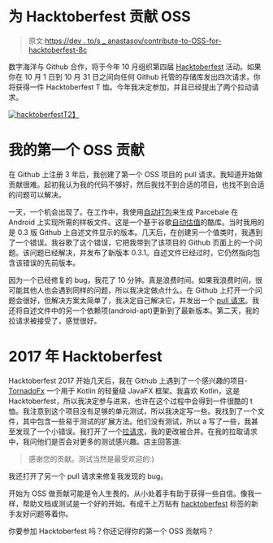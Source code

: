 # 为 Hacktoberfest 贡献 OSS

> 原文:[https://dev . to/s _ anastasov/contribute-to-OSS-for-hacktoberfest-8c](https://dev.to/s_anastasov/contributing-to-oss-for-hacktoberfest-8c)

数字海洋与 Github 合作，将于今年 10 月组织第四届 [Hacktoberfest](https://blog.digitalocean.com/hacktoberfest-2017/) 活动。如果你在 10 月 1 日到 10 月 31 日之间向任何 Github 托管的存储库发出四次请求，你将获得一件 Hacktoberfest T 恤。今年我决定参加，并且已经提出了两个拉动请求。

[![hacktoberfest](../Images/b29c7364e118bf0c46b57ed398a4a720.png)T2】](https://res.cloudinary.com/practicaldev/image/fetch/s--2ntL8g-v--/c_limit%2Cf_auto%2Cfl_progressive%2Cq_auto%2Cw_880/https://assets.digitalocean.com/ghost/2017/09/Hacktoberfest17-Blog-01.png)

# [](#my-first-oss-contribution)我的第一个 OSS 贡献

在 Github 上注册 3 年后，我创建了第一个 OSS 项目的 pull 请求。我知道开始做贡献很难。起初我认为我的代码不够好，然后我找不到合适的项目，也找不到合适的问题可以解决。

一天，一个机会出现了。在工作中，我使用[自动打包](https://github.com/frankiesardo/auto-parcel)来生成 Parcebale 在 Android 上实现所需的样板文件。这是一个基于谷歌[自动估值](https://github.com/google/auto/tree/master/value)的酷库。当时我用的是 0.3 版 Github 上自述文件显示的版本。几天后，在创建另一个值类时，我遇到了一个错误。我谷歌了这个错误，它把我带到了该项目的 Github 页面上的一个问题。该问题已经解决，并发布了新版本 0.3.1。自述文件已经过时，它仍然指向包含该错误的先前版本。

因为一个已经修复的 bug，我花了 10 分钟。真是浪费时间。如果我浪费时间，很可能其他人也会遇到同样的问题，所以我决定做点什么。在 Github 上打开一个问题会很好，但解决方案太简单了，我决定自己解决它，并发出一个 [pull 请求](https://github.com/frankiesardo/auto-parcel/pull/36)。我还将自述文件中的另一个依赖项(android-apt)更新到了最新版本。第二天，我的拉请求被接受了，感觉很好。

# 2017 年 Hacktoberfest

Hacktoberfest 2017 开始几天后，我在 Github 上遇到了一个感兴趣的项目- [TornadoFx](https://github.com/edvin/tornadofx) 一个用于 Kotlin 的轻量级 JavaFX 框架。我喜欢 Kotlin，这是 Hacktoberfest，所以我决定参与进来，也许在这个过程中会得到一件很酷的 t 恤。我注意到这个项目没有足够的单元测试，所以我决定写一些。我找到了一个文件，其中包含一些易于测试的扩展方法。他们没有测试，所以 a 写了一些，我甚至发现了一个小错误。我打开了一个[拉请求](https://github.com/edvin/tornadofx/pull/486)，我的更改被合并。在我的拉取请求中，我问他们是否会对更多的测试感兴趣。店主回答道:

> 感谢您的贡献。测试当然是最受欢迎的:)

我还打开了另一个 pull 请求来修复我发现的 bug。

开始为 OSS 做贡献可能是令人生畏的。从小处着手有助于获得一些自信。像我一样，帮助文档或测试是一个好的开始。有成千上万贴有 [hacktoberfest](https://github.com/search?utf8=%E2%9C%93&q=state%3Aopen+label%3Ahacktoberfest+is%3Aissue&type=Issues&utm_source=DigitalOcean_Hacktoberfest2017) 标签的新手友好问题等着你。

你要参加 Hacktoberfest 吗？你还记得你的第一个 OSS 贡献吗？